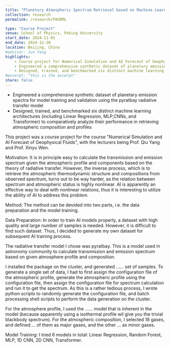 ```yaml
---
title: "Planetary Atmospheric Spectrum Retrieval based on Machine Learning"
collection: research
permalink: /research/PASRML

type: "Course Project"
venue: School of Physics, Peking University
start_date: 2024-11-01
end_date: 2024-12-30
location: Beijing, China
#advisor: Jun Yang
highlights:
    - Course project for Numerical Simulation and AI Forecast of Geophysics Fluids
    - Engineered a comprehensive synthetic dataset of planetary emission spectra for model training and validation using the pyratbay radiative transfer model
    - Designed, trained, and benchmarked six distinct machine learning architectures (including Linear Regression, MLP,CNNs, and Transformer) to comparatively analyze their performance in retrieving atmospheric composition and profiles
#excerpt: "this is the excerpt"
share: false
---
```


- Engineered a comprehensive synthetic dataset of planetary emission spectra for model training and validation using the pyratbay radiative transfer model
- Designed, trained, and benchmarked six distinct machine learning architectures (including Linear Regression, MLP,CNNs, and Transformer) to comparatively analyze their performance in retrieving atmospheric composition and profiles

This project was a course project for the course "Numerical Simulation and AI Forecast of Geophysical Fluids", with the lecturers being Prof. Qiu Yang and Prof. Xinyu Wen.

Motivation: It is in principle easy to calculate the transmission and emission spectrum given the atmospheric profile and components based on the theory of radiative transfer. However, the inverse process, which is to retrieve the atmospheric thermodynamic structure and compositions from observed spectrum, turns out to be way harder, as the relation between spectrum and atmospheric status is highly nonlinear. AI is apparently an effective way to deal with nonlinear relations, thus it is interesting to utilize the ability of AI to address this problem.

Method: The method can be devided into two parts, i.e. the data preparation and the model training.

Data Preparation: In order to train AI models properly, a dataset with high quality and large number of samples is needed. However, it is difficult to find such dataset. Thus, I decided to generate my own dataset for subsequent AI training process.

The radiative transfer model I chose was pyratbay. This is a model used in astronomy community to calculate transmission and emission spectrum based on given atmosphere profile and composition.

I installed the package on the cluster, and generated ...... set of samples. To generate a single set of data, I had to first assign the configuration file of the atmospheric profile, generate the atmospheric profile using the configuration file, then assign the configuration file for spectrum calculation and run it to get the spectrum. As this is a rather tedious process, I wrote python scripts to randomly generate the configuration file, and batch processing shell scripts to perform the data generation on the cluster.

For the atmosphere profile, I used the ...... model that is inherent in the model (because apparently using a isothermal profile wil give you the trivial blackbody spectrum). For the atmospheric composition, I selected 18 gases, and defined ... of them as major gases, and the other ... as minor gases.

Model Training: I tried 6 models in total: Linear Regression, Random Forest, MLP, 1D CNN, 2D CNN, Transformer.
